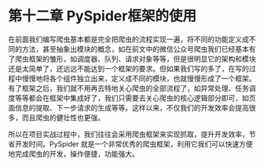 # 第十二章 PySpider框架的使用

在前面我们编写爬虫基本都是完全把爬虫的流程实现一遍，将不同的功能定义成不同的方法，甚至抽象出模块的概念，如在前文中的微信公众号爬虫我们已经基本有了爬虫框架的雏形，如调度器、队列、请求对象等等，但是很明显它的架构和模块还是太简单了，还远远不能达到一个框架的要求。但如果我们写的多了，在写的过程中慢慢地将各个组件独立出来，定义成不同的模块，也就慢慢形成了一个框架。有了框架之后，我们就不用再去特地关心爬虫的全部流程了，如异常处理、任务调度等等都会在框架中集成好了，我们只需要去关心爬虫的核心逻辑部分即可，如页面信息的提取、下一步请求的生成等等。这样以来，不仅我们的开发效率会提高很多，而且爬虫的健壮性也更强。

所以在项目实战过程中，我们往往会采用爬虫框架来实现抓取，提升开发效率，节省开发时间。PySpider 就是一个非常优秀的爬虫框架，利用它我们可以快速方便地完成爬虫的开发，操作便捷，功能强大。